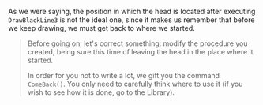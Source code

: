As we were saying, the position in which the head is located after executing `DrawBlackLine3` is not the ideal one, since it makes us remember that before we keep drawing, we must get back to where we started.

> Before going on, let's correct something: modify the procedure you created, being sure this time of leaving the head in the place where it started.
>
>In order for you not to write a lot, we gift you the command `ComeBack()`. You only need to carefully think where to use it (if you wish to see how it is done, go to the Library).